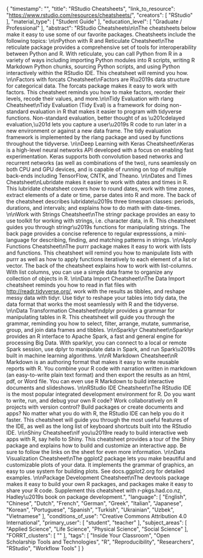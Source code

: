 {
    "timestamp": "",
    "title": "RStudio Cheatsheets",
    "link_to_resource": "https://www.rstudio.com/resources/cheatsheets/",
    "creators": [
        "RStudio"
    ],
    "material_type": [
        "Student Guide"
    ],
    "education_level": [
        "Graduate / Professional"
    ],
    "abstract": "RStudio Cheatsheets\n\nThe cheatsheets below make it easy to use some of our favorite packages. Cheatsheets include the following topics: \n\nPython with R and Reticulate Cheatsheet\nThe reticulate package provides a comprehensive set of tools for interoperability between Python and R. With reticulate, you can call Python from R in a variety of ways including importing Python modules into R scripts, writing R Markdown Python chunks, sourcing Python scripts, and using Python interactively within the RStudio IDE. This cheatsheet will remind you how. \n\nFactors with forcats Cheatsheet\nFactors are R\u2019s data structure for categorical data. The forcats package makes it easy to work with factors. This cheatsheet reminds you how to make factors, reorder their levels, recode their values, and more.\n\nTidy Evaluation with rlang Cheatsheet\nTidy Evaluation (Tidy Eval) is a framework for doing non-standard evaluation in R that makes it easier to program with tidyverse functions. Non-standard evaluation, better thought of as \u201cdelayed evaluation,\u201d lets you capture a user\u2019s R code to run later in a new environment or against a new data frame. The tidy evaluation framework is implemented by the rlang package and used by functions throughout the tidyverse. \n\nDeep Learning with Keras Cheatsheet\nKeras is a high-level neural networks API developed with a focus on enabling fast experimentation. Keras supports both convolution based networks and recurrent networks (as well as combinations of the two), runs seamlessly on both CPU and GPU devices, and is capable of running on top of multiple back-ends including TensorFlow, CNTK, and Theano. \n\nDates and Times Cheatsheet\nLubridate makes it easier to work with dates and times in R. This lubridate cheatsheet covers how to round dates, work with time zones, extract elements of a date or time, parse dates into R and more. The back of the cheatsheet describes lubridate\u2019s three timespan classes: periods, durations, and intervals; and explains how to do math with date-times. \n\nWork with Strings Cheatsheet\nThe stringr package provides an easy to use toolkit for working with strings, i.e. character data, in R. This cheatsheet guides you through stringr\u2019s functions for manipulating strings. The back page provides a concise reference to regular expresssions, a mini-language for describing, finding, and matching patterns in strings. \n\nApply Functions Cheatsheet\nThe purrr package makes it easy to work with lists and functions. This cheatsheet will remind you how to manipulate lists with purrr as well as how to apply functions iteratively to each element of a list or vector. The back of the cheatsheet explains how to work with list-columns. With list columns, you can use a simple data frame to organize any collection of objects in R. \n\nData Import Cheatsheet\nThe Data Import cheatsheet reminds you how to read in flat files with http://readr.tidyverse.org/, work with the results as tibbles, and reshape messy data with tidyr. Use tidyr to reshape your tables into tidy data, the data format that works the most seamlessly with R and the tidyverse. \n\nData Transformation Cheatsheet\ndplyr provides a grammar for manipulating tables in R. This cheatsheet will guide you through the grammar, reminding you how to select, filter, arrange, mutate, summarise, group, and join data frames and tibbles. \n\nSparklyr Cheatsheet\nSparklyr provides an R interface to Apache Spark, a fast and general engine for processing Big Data. With sparklyr, you can connect to a local or remote Spark session, use dplyr to manipulate data in Spark, and run Spark\u2019s built in machine learning algorithms. \n\nR Markdown Cheatsheet\nR Markdown is an authoring format that makes it easy to write reusable reports with R. You combine your R code with narration written in markdown (an easy-to-write plain text format) and then export the results as an html, pdf, or Word file. You can even use R Markdown to build interactive documents and slideshows. \n\nRStudio IDE Cheatsheet\nThe RStudio IDE is the most popular integrated development environment for R. Do you want to write, run, and debug your own R code? Work collaboratively on R projects with version control? Build packages or create documents and apps? No matter what you do with R, the RStudio IDE can help you do it faster. This cheatsheet will guide you through the most useful features of the IDE, as well as the long list of keyboard shortcuts built into the RStudio IDE. \n\nShiny Cheatsheet\nIf you\u2019re ready to build interactive web apps with R, say hello to Shiny. This cheatsheet provides a tour of the Shiny package and explains how to build and customize an interactive app. Be sure to follow the links on the sheet for even more information. \n\nData Visualization Cheatsheet\nThe ggplot2 package lets you make beautiful and customizable plots of your data. It implements the grammar of graphics, an easy to use system for building plots. See docs.ggplot2.org for detailed examples. \n\nPackage Development Cheatsheet\nThe devtools package makes it easy to build your own R packages, and packages make it easy to share your R code. Supplement this cheatsheet with r-pkgs.had.co.nz, Hadley\u2019s book on package development.",
    "language": [
        "English",
        "Chinese",
        "Dutch",
        "French",
        "German",
        "Greek",
        "Italian",
        "Japanese",
        "Korean",
        "Portuguese",
        "Spanish",
        "Turkish",
        "Ukrainian",
        "Uzbek",
        "Vietnamese"
    ],
    "conditions_of_use": "Creative Commons Attribution 4.0 International",
    "primary_user": [
        "student",
        "teacher"
    ],
    "subject_areas": [
        "Applied Science",
        "Life Science",
        "Physical Science",
        "Social Science"
    ],
    "FORRT_clusters": [
        ""
    ],
    "tags": [
        "Inside Your Classroom",
        "Open Scholarship Tools and Technologies",
        "R",
        "Reproducibility",
        "Researchers",
        "RStudio",
        "Workflow Tools"
    ]
}